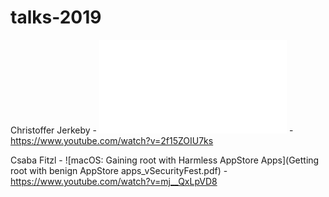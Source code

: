 # talks-2019

Christoffer Jerkeby - ![Load Balancer with RCE, Hacking F5](Command_Injection_iRule_nomedia.pdf) - https://www.youtube.com/watch?v=2f15ZOIU7ks

Csaba Fitzl - ![macOS: Gaining root with Harmless AppStore Apps](Getting root with benign AppStore apps_vSecurityFest.pdf) - https://www.youtube.com/watch?v=mj__QxLpVD8
